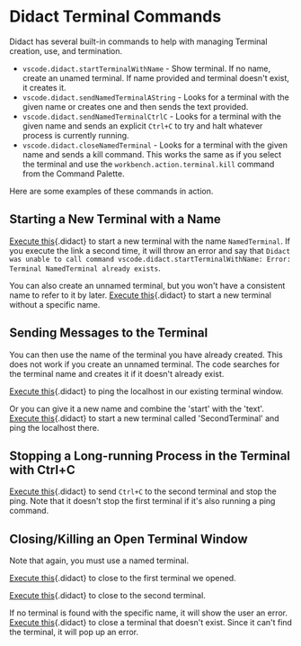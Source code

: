 # Didact Terminal Commands

Didact has several built-in commands to help with managing Terminal creation, use, and termination. 

* `vscode.didact.startTerminalWithName` - Show terminal. If no name, create an unamed terminal. If name provided and terminal doesn't exist, it creates it.
* `vscode.didact.sendNamedTerminalAString` - Looks for a terminal with the given name or creates one and then sends the text provided.
* `vscode.didact.sendNamedTerminalCtrlC` - Looks for a terminal with the given name and sends an explicit `Ctrl+C` to try and halt whatever process is currently running.
* `vscode.didact.closeNamedTerminal` - Looks for a terminal with the given name and sends a kill command. This works the same as if you select the terminal and use the `workbench.action.terminal.kill` command from the Command Palette.

Here are some examples of these commands in action.

## Starting a New Terminal with a Name

[Execute this](didact://?commandId=vscode.didact.startTerminalWithName&text=NamedTerminal "Create a new terminal window called 'NamedTerminal'"){.didact} to start a new terminal with the name `NamedTerminal`. If you execute the link a second time, it will throw an error and say that `Didact was unable to call command vscode.didact.startTerminalWithName: Error: Terminal NamedTerminal already exists`.

You can also create an unnamed terminal, but you won't have a consistent name to refer to it by later. [Execute this](didact://?commandId=vscode.didact.startTerminalWithName "Create a new terminal window"){.didact} to start a new terminal without a specific name.

## Sending Messages to the Terminal

You can then use the name of the terminal you have already created. This does not work if you create an unnamed terminal. The code searches for the terminal name and creates it if it doesn't already exist.

[Execute this](didact://?commandId=vscode.didact.sendNamedTerminalAString&text=NamedTerminal$$ping%20localhost "Call `ping localhost` in the terminal window called 'NamedTerminal'"){.didact} to ping the localhost in our existing terminal window. 

Or you can give it a new name and combine the 'start' with the 'text'. [Execute this](didact://?commandId=vscode.didact.sendNamedTerminalAString&text=SecondTerminal$$ping%20localhost "Call `ping localhost` in a second terminal window"){.didact} to start a new terminal called 'SecondTerminal' and ping the localhost there. 

## Stopping a Long-running Process in the Terminal with Ctrl+C

[Execute this](didact://?commandId=vscode.didact.sendNamedTerminalCtrlC&text=SecondTerminal "Send `Ctrl+C` to the terminal window."){.didact} to send `Ctrl+C` to the second terminal and stop the ping. Note that it doesn't stop the first terminal if it's also running a ping command.

## Closing/Killing an Open Terminal Window

Note that again, you must use a named terminal.

[Execute this](didact://?commandId=vscode.didact.closeNamedTerminal&text=NamedTerminal "Kill the first terminal window."){.didact} to close to the first terminal we opened.

[Execute this](didact://?commandId=vscode.didact.closeNamedTerminal&text=SecondTerminal "Kill the second terminal window."){.didact} to close to the second terminal.

If no terminal is found with the specific name, it will show the user an error. [Execute this](didact://?commandId=vscode.didact.closeNamedTerminal&text=NonexistentTerminal "Try and kill a terminal window that doesn't exist."){.didact} to close a terminal that doesn't exist. Since it can't find the terminal, it will pop up an error.
